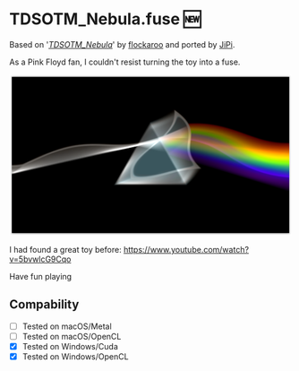 # TDSOTM_Nebula.fuse :new:

Based on '_[TDSOTM_Nebula](https://www.shadertoy.com/view/4dBSDV)_' by [flockaroo](https://www.shadertoy.com/user/bytewave) and ported by [JiPi](../../Site/Profiles/JiPi.md).

As a Pink Floyd fan, I couldn't resist turning the toy into a fuse.

[![TDSOTM_Nebula](TDSOTM_Nebula.png)](TDSOTM_Nebula.fuse)


I had found a great toy before: https://www.youtube.com/watch?v=5bvwlcG9Cqo

Have fun playing

## Compability
- [ ] Tested on macOS/Metal
- [ ] Tested on macOS/OpenCL
- [x] Tested on Windows/Cuda
- [x] Tested on Windows/OpenCL
